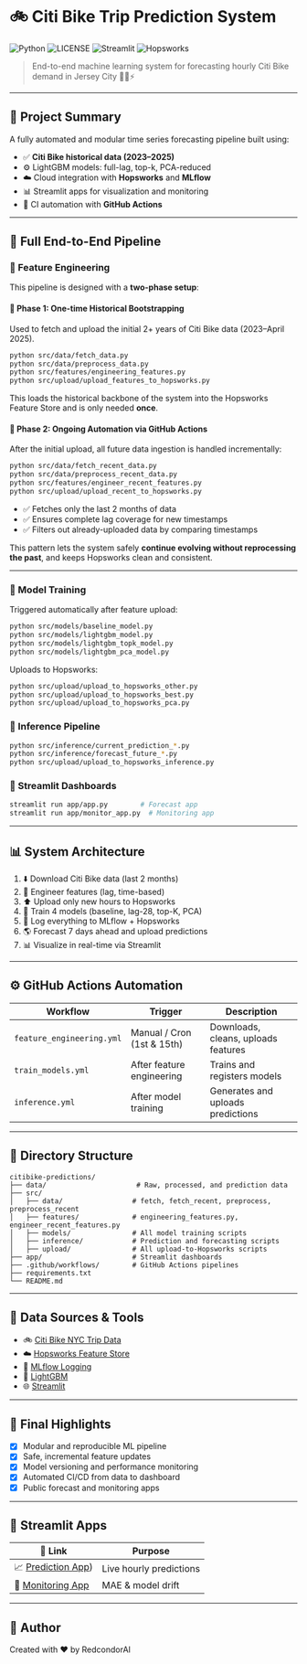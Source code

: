 # 🚲 Citi Bike Trip Prediction System

![Python](https://img.shields.io/badge/python-3.10-blue?logo=python)
![LICENSE](https://img.shields.io/github/license/RedcondorAI/citibike-predictions-repo)
![Streamlit](https://img.shields.io/badge/Streamlit-App-FF4B4B?logo=streamlit\&logoColor=white)
![Hopsworks](https://img.shields.io/badge/Feature%20Store-Hopsworks-20C997?logo=data\:image/svg+xml;base64,)

> End-to-end machine learning system for forecasting hourly Citi Bike demand in Jersey City 🚴‍♂️⚡

---

## 📜 Project Summary

A fully automated and modular time series forecasting pipeline built using:

* ✅ **Citi Bike historical data (2023–2025)**
* ⚙️ LightGBM models: full-lag, top-k, PCA-reduced
* ☁️ Cloud integration with **Hopsworks** and **MLflow**
* 📊 Streamlit apps for visualization and monitoring
* 🤖 CI automation with **GitHub Actions**

---

## 📅 Full End-to-End Pipeline

### 🔶 Feature Engineering

This pipeline is designed with a **two-phase setup**:

#### 🔹 Phase 1: One-time Historical Bootstrapping

Used to fetch and upload the initial 2+ years of Citi Bike data (2023–April 2025).

```bash
python src/data/fetch_data.py
python src/data/preprocess_data.py
python src/features/engineering_features.py
python src/upload/upload_features_to_hopsworks.py
```

This loads the historical backbone of the system into the Hopsworks Feature Store and is only needed **once**.

#### 🔸 Phase 2: Ongoing Automation via GitHub Actions

After the initial upload, all future data ingestion is handled incrementally:

```bash
python src/data/fetch_recent_data.py
python src/data/preprocess_recent_data.py
python src/features/engineer_recent_features.py
python src/upload/upload_recent_to_hopsworks.py
```

* ✅ Fetches only the last 2 months of data
* ✅ Ensures complete lag coverage for new timestamps
* ✅ Filters out already-uploaded data by comparing timestamps

This pattern lets the system safely **continue evolving without reprocessing the past**, and keeps Hopsworks clean and consistent.

---

### 🔵 Model Training

Triggered automatically after feature upload:

```bash
python src/models/baseline_model.py
python src/models/lightgbm_model.py
python src/models/lightgbm_topk_model.py
python src/models/lightgbm_pca_model.py
```

Uploads to Hopsworks:

```bash
python src/upload/upload_to_hopsworks_other.py
python src/upload/upload_to_hopsworks_best.py
python src/upload/upload_to_hopsworks_pca.py
```

### 🔸 Inference Pipeline

```bash
python src/inference/current_prediction_*.py
python src/inference/forecast_future_*.py
python src/upload/upload_to_hopsworks_inference.py
```

### 🔹 Streamlit Dashboards

```bash
streamlit run app/app.py        # Forecast app
streamlit run app/monitor_app.py  # Monitoring app
```

---

## 📊 System Architecture

1. ⬇️ Download Citi Bike data (last 2 months)
2. 💚 Engineer features (lag, time-based)
3. ⬆️ Upload only new hours to Hopsworks
4. 🤖 Train 4 models (baseline, lag-28, top-K, PCA)
5. 🔢 Log everything to MLflow + Hopsworks
6. 🌎 Forecast 7 days ahead and upload predictions
7. 📊 Visualize in real-time via Streamlit

---

## ⚙️ GitHub Actions Automation

| Workflow                  | Trigger                    | Description                         |
| ------------------------- | -------------------------- | ----------------------------------- |
| `feature_engineering.yml` | Manual / Cron (1st & 15th) | Downloads, cleans, uploads features |
| `train_models.yml`        | After feature engineering  | Trains and registers models         |
| `inference.yml`           | After model training       | Generates and uploads predictions   |

---

## 📁 Directory Structure

```
citibike-predictions/
├── data/                      # Raw, processed, and prediction data
├── src/
│   ├── data/                 # fetch, fetch_recent, preprocess, preprocess_recent
│   ├── features/             # engineering_features.py, engineer_recent_features.py
│   ├── models/               # All model training scripts
│   ├── inference/            # Prediction and forecasting scripts
│   ├── upload/               # All upload-to-Hopsworks scripts
├── app/                      # Streamlit dashboards
├── .github/workflows/        # GitHub Actions pipelines
├── requirements.txt
└── README.md
```

---

## 📃 Data Sources & Tools

* 🚲 [Citi Bike NYC Trip Data](https://citibikenyc.com/system-data)
* ☁️ [Hopsworks Feature Store](https://www.hopsworks.ai/)
* 🔬 [MLflow Logging](https://mlflow.org/)
* 💊 [LightGBM](https://lightgbm.readthedocs.io/)
* 🌐 [Streamlit](https://streamlit.io/)

---

## 🎯 Final Highlights

* [x] Modular and reproducible ML pipeline
* [x] Safe, incremental feature updates
* [x] Model versioning and performance monitoring
* [x] Automated CI/CD from data to dashboard
* [x] Public forecast and monitoring apps

---

## 🚀 Streamlit Apps

| 🔗 Link                                                   | Purpose                 |
| --------------------------------------------------------- | ----------------------- |
| 📈 [Prediction App](https://citibike-predictions-repo-6zyzt3rw6uiqk6eacxxyem.streamlit.app/))  | Live hourly predictions |
| 🧭 [Monitoring App](https://citibike-predictions-repo-vf7vmncg8qzw3meau7m3uk.streamlit.app/)   | MAE & model drift       |



---

## 💼 Author

Created with ❤️ by RedcondorAI
